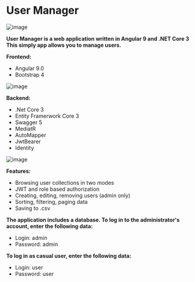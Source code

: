 # User Manager

![image](https://user-images.githubusercontent.com/48060008/82901329-0f42ce00-9f5e-11ea-93a8-88acc88cd00c.png)

**User Manager is a web application written in Angular 9 and .NET Core 3 \
This simply app allows you to manage users.**
 
**Frontend:**
-	Angular 9.0
-	Bootstrap 4

![image](https://user-images.githubusercontent.com/48060008/82762977-7ba9ba00-9e04-11ea-91ee-061705596c1c.png)

**Backend:**
- .Net Core 3
- Entity Framerwork Core 3
- Swagger 5
- MediatR
- AutoMapper
- JwtBearer
- Identity

![image](https://user-images.githubusercontent.com/48060008/82901216-ef130f00-9f5d-11ea-98e8-496419a635c1.png)

**Features:**
- Browsing user collections in two modes
- JWT and role based authorization
- Creating, editing, removing users (admin only)
- Sorting, filtering, paging data
- Saving to .csv

**The application includes a database. To log in to the administrator's account, enter the following data:**
- Login: admin
- Password: admin

**To log in as casual user, enter the following data:**
- Login: user
- Password: user
